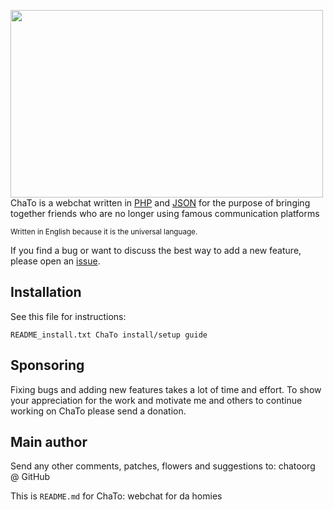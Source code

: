 <img src="https://a.uguu.se/OuVGcLCm.png" align="left" width=500 height=300> ChaTo is a webchat written in [PHP](https://www.php.net) and [JSON](https://www.json.org) for the purpose of bringing together friends who are no longer using famous communication platforms

<sub>Written in English because it is the universal language.</sub>

If you find a bug or want to discuss the best way to add a new feature, please
open an [issue](https://github.com/chatoorg/ChaTo/issues).


## Installation ##

See this file for instructions:

	README_install.txt ChaTo install/setup guide
  

## Sponsoring ##

Fixing bugs and adding new features takes a lot of time and effort.  To show
your appreciation for the work and motivate me and others to continue
working on ChaTo please send a donation.


## Main author ##

Send any other comments, patches, flowers and suggestions to:
	chatoorg @ GitHub <noemail>


This is `README.md` for ChaTo: webchat for da homies
